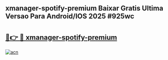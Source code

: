## xmanager-spotify-premium Baixar Gratis Ultima Versao Para Android/IOS 2025 #925wc

# <h2><a href="https://ainizakaria.my?title=xmanager-spotify-premium&ref=20M">🔗👉 🔴 xmanager-spotify-premium</a></h2>

[![acn](https://github.com/user-attachments/assets/0f9c940e-d8b0-45ae-aac7-cd30a18b3e1c)](https://ainizakaria.my?title=xmanager-spotify-premium&ref=20M)


